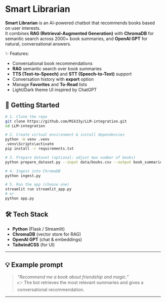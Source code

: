 #  Smart Librarian

**Smart Librarian** is an AI-powered chatbot that recommends books based on user interests.  
It combines **RAG (Retrieval-Augmented Generation)** with **ChromaDB** for semantic search across 2000+ book summaries, and **OpenAI GPT** for natural, conversational answers.

✨ Features:
- Conversational book recommendations
- **RAG** semantic search over book summaries
- **TTS (Text-to-Speech)** and **STT (Speech-to-Text)** support
- Conversation history with **export** option
- Manage **Favorites** and **To-Read** lists
- Light/Dark theme UI inspired by ChatGPT

## 🚀 Getting Started

```bash
# 1. Clone the repo
git clone https://github.com/M1k33y/LLM-integration.git
cd LLM-integration

# 2. Create virtual environment & install dependencies
python -m venv .venv
.venv\Scripts\activate
pip install -r requirements.txt

# 3. Prepare dataset (optional: adjust max number of books)
python prepare_dataset.py --input data/books.csv --output book_summaries.json --max 2000

# 4. Ingest into ChromaDB
python ingest.py

# 5. Run the app (choose one)
streamlit run streamlit_app.py
# or
python app.py
```
## 🛠️ Tech Stack
- **Python** (Flask / Streamlit)
- **ChromaDB** (vector store for RAG)
- **OpenAI GPT** (chat & embeddings)
- **TailwindCSS** (for UI)

---

## 💡 Example prompt
> *“Recommend me a book about friendship and magic.”*  
👉 The bot retrieves the most relevant summaries and gives a conversational recommendation.

---


